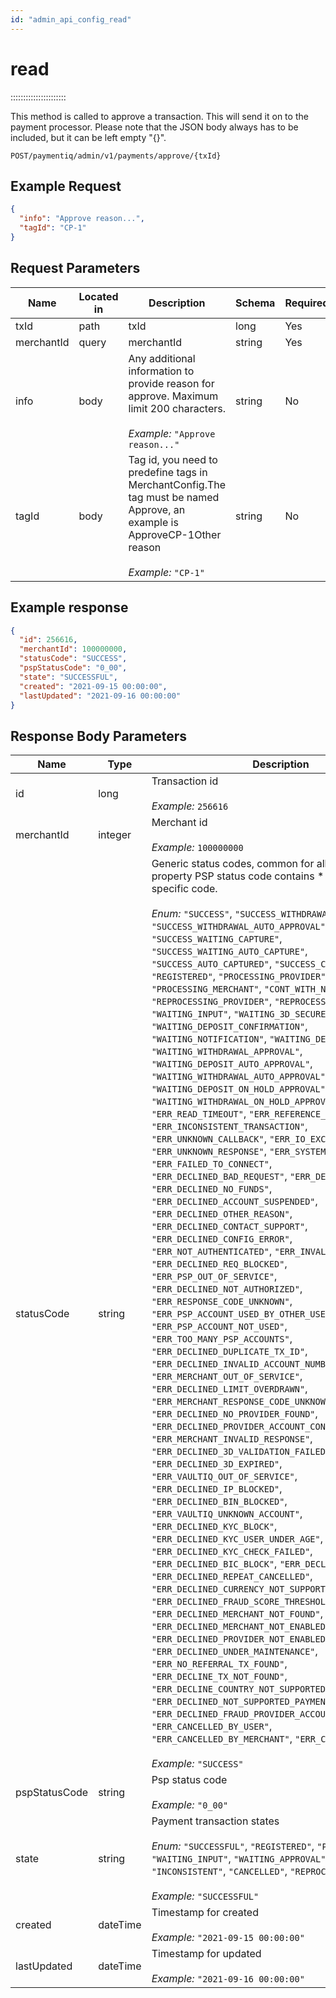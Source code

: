 ```yaml
---
id: "admin_api_config_read"
---
```


# read

::::::::::::::::::::::

This method is called to approve a transaction. This will send it on to the payment processor. Please note that the JSON body always has to be included, but it can be left empty "{}".

`POST/paymentiq/admin/v1/payments/approve/{txId}`

## Example Request

```json
{
  "info": "Approve reason...",
  "tagId": "CP-1"
}
```

## Request Parameters

| Name       | Located in | Description                                                                                                                                                                                                                                       | Schema | Required |
|------------|------------|---------------------------------------------------------------------------------------------------------------------------------------------------------------------------------------------------------------------------------------------------|--------|----------|
| txId       | path       | txId                                                                                                                                                                                                                                              | long   | Yes      |
| merchantId | query      | merchantId                                                                                                                                                                                                                                        | string | Yes      |
| info       | body       | Any additional information to provide reason for approve. Maximum limit 200 characters.<br/><br/>_Example:_ `"Approve reason..."`                                                                                                                 | string | No       |
| tagId      | body       | Tag id, you need to predefine tags in MerchantConfig.The tag must be named Approve, an example is <tags><entry><string>Approve</string><list><tag><id>CP-1</id><name>Other reason</name></tag></list></entry></tags><br/><br/>_Example:_ `"CP-1"` | string | No       |

## Example response

```json
{
  "id": 256616,
  "merchantId": 100000000,
  "statusCode": "SUCCESS",
  "pspStatusCode": "0_00",
  "state": "SUCCESSFUL",
  "created": "2021-09-15 00:00:00",
  "lastUpdated": "2021-09-16 00:00:00"
}
```

## Response Body Parameters

| Name          | Type     | Description                                                                                                                                                                                                                                                                                                                                                                                                                                                                                                                                                                                                                                                                                                                                                                                                                                                                                                                                                                                                                                                                                                                                                                                                                                                                                                                                                                                                                                                                                                                                                                                                                                                                                                                                                                                                                                                                                                                                                                                                                                                                                                                                                                                                                                                                                                                                                                                                                                                                                                                                                                                                                                                                                                                                                                                                                              |
|---------------|----------|------------------------------------------------------------------------------------------------------------------------------------------------------------------------------------------------------------------------------------------------------------------------------------------------------------------------------------------------------------------------------------------------------------------------------------------------------------------------------------------------------------------------------------------------------------------------------------------------------------------------------------------------------------------------------------------------------------------------------------------------------------------------------------------------------------------------------------------------------------------------------------------------------------------------------------------------------------------------------------------------------------------------------------------------------------------------------------------------------------------------------------------------------------------------------------------------------------------------------------------------------------------------------------------------------------------------------------------------------------------------------------------------------------------------------------------------------------------------------------------------------------------------------------------------------------------------------------------------------------------------------------------------------------------------------------------------------------------------------------------------------------------------------------------------------------------------------------------------------------------------------------------------------------------------------------------------------------------------------------------------------------------------------------------------------------------------------------------------------------------------------------------------------------------------------------------------------------------------------------------------------------------------------------------------------------------------------------------------------------------------------------------------------------------------------------------------------------------------------------------------------------------------------------------------------------------------------------------------------------------------------------------------------------------------------------------------------------------------------------------------------------------------------------------------------------------------------------------|
| id            | long     | Transaction id<br/><br/>_Example:_ `256616`                                                                                                                                                                                                                                                                                                                                                                                                                                                                                                                                                                                                                                                                                                                                                                                                                                                                                                                                                                                                                                                                                                                                                                                                                                                                                                                                                                                                                                                                                                                                                                                                                                                                                                                                                                                                                                                                                                                                                                                                                                                                                                                                                                                                                                                                                                                                                                                                                                                                                                                                                                                                                                                                                                                                                                                              |
| merchantId    | integer  | Merchant id<br/><br/>_Example:_ `100000000`                                                                                                                                                                                                                                                                                                                                                                                                                                                                                                                                                                                                                                                                                                                                                                                                                                                                                                                                                                                                                                                                                                                                                                                                                                                                                                                                                                                                                                                                                                                                                                                                                                                                                                                                                                                                                                                                                                                                                                                                                                                                                                                                                                                                                                                                                                                                                                                                                                                                                                                                                                                                                                                                                                                                                                                              |
| statusCode    | string   | Generic status codes, common for all providers. The property PSP status code contains   * the provider specific code. <br/><br/>_Enum:_ `"SUCCESS"`, `"SUCCESS_WITHDRAWAL_APPROVAL"`, `"SUCCESS_WITHDRAWAL_AUTO_APPROVAL"`, `"SUCCESS_WAITING_CAPTURE"`, `"SUCCESS_WAITING_AUTO_CAPTURE"`, `"SUCCESS_AUTO_CAPTURED"`, `"SUCCESS_CAPTURED"`, `"REGISTERED"`, `"PROCESSING_PROVIDER"`, `"PROCESSING_MERCHANT"`, `"CONT_WITH_N3DS"`, `"REPROCESSING_PROVIDER"`, `"REPROCESSING_MERCHANT"`, `"WAITING_INPUT"`, `"WAITING_3D_SECURE"`, `"WAITING_DEPOSIT_CONFIRMATION"`, `"WAITING_NOTIFICATION"`, `"WAITING_DEPOSIT_APPROVAL"`, `"WAITING_WITHDRAWAL_APPROVAL"`, `"WAITING_DEPOSIT_AUTO_APPROVAL"`, `"WAITING_WITHDRAWAL_AUTO_APPROVAL"`, `"WAITING_DEPOSIT_ON_HOLD_APPROVAL"`, `"WAITING_WITHDRAWAL_ON_HOLD_APPROVAL"`, `"ERR_READ_TIMEOUT"`, `"ERR_REFERENCE_MISMATCH"`, `"ERR_INCONSISTENT_TRANSACTION"`, `"ERR_UNKNOWN_CALLBACK"`, `"ERR_IO_EXCEPTION"`, `"ERR_UNKNOWN_RESPONSE"`, `"ERR_SYSTEM_ERROR"`, `"ERR_FAILED_TO_CONNECT"`, `"ERR_DECLINED_BAD_REQUEST"`, `"ERR_DECLINED_FRAUD"`, `"ERR_DECLINED_NO_FUNDS"`, `"ERR_DECLINED_ACCOUNT_SUSPENDED"`, `"ERR_DECLINED_OTHER_REASON"`, `"ERR_DECLINED_CONTACT_SUPPORT"`, `"ERR_DECLINED_CONFIG_ERROR"`, `"ERR_NOT_AUTHENTICATED"`, `"ERR_INVALID_RESPONSE"`, `"ERR_DECLINED_REQ_BLOCKED"`, `"ERR_PSP_OUT_OF_SERVICE"`, `"ERR_DECLINED_NOT_AUTHORIZED"`, `"ERR_RESPONSE_CODE_UNKNOWN"`, `"ERR_PSP_ACCOUNT_USED_BY_OTHER_USER"`, `"ERR_PSP_ACCOUNT_NOT_USED"`, `"ERR_TOO_MANY_PSP_ACCOUNTS"`, `"ERR_DECLINED_DUPLICATE_TX_ID"`, `"ERR_DECLINED_INVALID_ACCOUNT_NUMBER"`, `"ERR_MERCHANT_OUT_OF_SERVICE"`, `"ERR_DECLINED_LIMIT_OVERDRAWN"`, `"ERR_MERCHANT_RESPONSE_CODE_UNKNOWN"`, `"ERR_DECLINED_NO_PROVIDER_FOUND"`, `"ERR_DECLINED_PROVIDER_ACCOUNT_CONFIG_ERROR"`, `"ERR_MERCHANT_INVALID_RESPONSE"`, `"ERR_DECLINED_3D_VALIDATION_FAILED"`, `"ERR_DECLINED_3D_EXPIRED"`, `"ERR_VAULTIQ_OUT_OF_SERVICE"`, `"ERR_DECLINED_IP_BLOCKED"`, `"ERR_DECLINED_BIN_BLOCKED"`, `"ERR_VAULTIQ_UNKNOWN_ACCOUNT"`, `"ERR_DECLINED_KYC_BLOCK"`, `"ERR_DECLINED_KYC_USER_UNDER_AGE"`, `"ERR_DECLINED_KYC_CHECK_FAILED"`, `"ERR_DECLINED_BIC_BLOCK"`, `"ERR_DECLINED_EXPIRED"`, `"ERR_DECLINED_REPEAT_CANCELLED"`, `"ERR_DECLINED_CURRENCY_NOT_SUPPORTED"`, `"ERR_DECLINED_FRAUD_SCORE_THRESHOLD_EXCEEDED"`, `"ERR_DECLINED_MERCHANT_NOT_FOUND"`, `"ERR_DECLINED_MERCHANT_NOT_ENABLED"`, `"ERR_DECLINED_PROVIDER_NOT_ENABLED"`, `"ERR_DECLINED_UNDER_MAINTENANCE"`, `"ERR_NO_REFERRAL_TX_FOUND"`, `"ERR_DECLINE_TX_NOT_FOUND"`, `"ERR_DECLINE_COUNTRY_NOT_SUPPORTED"`, `"ERR_DECLINED_NOT_SUPPORTED_PAYMENT_METHOD_FRAUD"`, `"ERR_DECLINED_FRAUD_PROVIDER_ACCOUNT_CONFIG_ERROR"`, `"ERR_CANCELLED_BY_USER"`, `"ERR_CANCELLED_BY_MERCHANT"`, `"ERR_CANCELLED_BY_PSP"`<br/><br/>_Example:_ `"SUCCESS"` |
| pspStatusCode | string   | Psp status code<br/><br/>_Example:_ `"0_00"`                                                                                                                                                                                                                                                                                                                                                                                                                                                                                                                                                                                                                                                                                                                                                                                                                                                                                                                                                                                                                                                                                                                                                                                                                                                                                                                                                                                                                                                                                                                                                                                                                                                                                                                                                                                                                                                                                                                                                                                                                                                                                                                                                                                                                                                                                                                                                                                                                                                                                                                                                                                                                                                                                                                                                                                             |
| state         | string   | Payment transaction states<br/><br/>_Enum:_ `"SUCCESSFUL"`, `"REGISTERED"`, `"PROCESSING"`, `"WAITING_INPUT"`, `"WAITING_APPROVAL"`, `"FAILED"`, `"INCONSISTENT"`, `"CANCELLED"`, `"REPROCESSING"`<br/><br/>_Example:_ `"SUCCESSFUL"`                                                                                                                                                                                                                                                                                                                                                                                                                                                                                                                                                                                                                                                                                                                                                                                                                                                                                                                                                                                                                                                                                                                                                                                                                                                                                                                                                                                                                                                                                                                                                                                                                                                                                                                                                                                                                                                                                                                                                                                                                                                                                                                                                                                                                                                                                                                                                                                                                                                                                                                                                                                                    |
| created       | dateTime | Timestamp for created<br/><br/>_Example:_ `"2021-09-15 00:00:00"`                                                                                                                                                                                                                                                                                                                                                                                                                                                                                                                                                                                                                                                                                                                                                                                                                                                                                                                                                                                                                                                                                                                                                                                                                                                                                                                                                                                                                                                                                                                                                                                                                                                                                                                                                                                                                                                                                                                                                                                                                                                                                                                                                                                                                                                                                                                                                                                                                                                                                                                                                                                                                                                                                                                                                                        |
| lastUpdated   | dateTime | Timestamp for updated<br/><br/>_Example:_ `"2021-09-16 00:00:00"`                                                                                                                                                                                                                                                                                                                                                                                                                                                                                                                                                                                                                                                                                                                                                                                                                                                                                                                                                                                                                                                                                                                                                                                                                                                                                                                                                                                                                                                                                                                                                                                                                                                                                                                                                                                                                                                                                                                                                                                                                                                                                                                                                                                                                                                                                                                                                                                                                                                                                                                                                                                                                                                                                                                                                                        |
